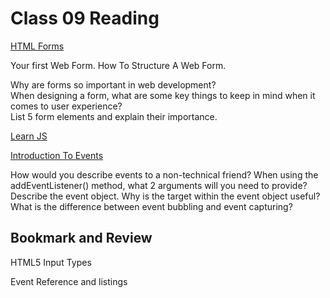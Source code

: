 # Class 09 Reading

<a href="https://developer.mozilla.org/en-US/docs/Learn/Forms" target="_blank">HTML Forms</a>

Your first Web Form. How To Structure A Web Form.

Why are forms so important in web development?  
When designing a form, what are some key things to keep in mind when it comes to user experience?  
List 5 form elements and explain their importance.

<a href="https://developer.mozilla.org/en-US/docs/Learn/JavaScript" target="_blank">Learn JS</a>

<a href="https://developer.mozilla.org/en-US/docs/Learn/JavaScript/Building_blocks/Events" target="_blank">Introduction To Events</a>

How would you describe events to a non-technical friend?
When using the addEventListener() method, what 2 arguments will you need to provide?
Describe the event object. Why is the target within the event object useful?
What is the difference between event bubbling and event capturing?

## Bookmark and Review

HTML5 Input Types

Event Reference and listings
